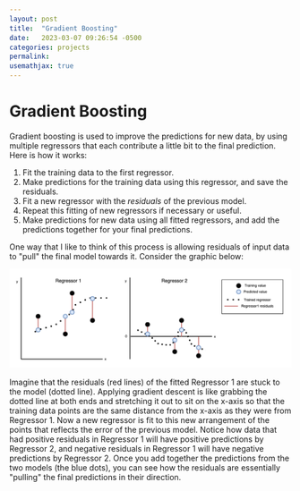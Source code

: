 ```yaml
---
layout: post
title:  "Gradient Boosting"
date:   2023-03-07 09:26:54 -0500
categories: projects
permalink: 
usemathjax: true
---
```


# Gradient Boosting

Gradient boosting is used to improve the predictions for new data, by using multiple regressors that each contribute a little bit to the final prediction.  Here is how it works: 
1. Fit the training data to the first regressor.
2. Make predictions for the training data using this regressor, and save the residuals.
3. Fit a new regressor with the *residuals* of the previous model.  
4. Repeat this fitting of new regressors if necessary or useful.  
5. Make predictions for new data using all fitted regressors, and add the predictions together for your final predictions. 

One way that I like to think of this process is allowing residuals of 
input data to "pull" the final model towards it.  Consider the graphic below:

![](../assets/gradientdescent/gradientdescent3.png)

Imagine that the residuals (red lines) of the fitted Regressor 1 are stuck to the model (dotted line).  Applying gradient descent is like
grabbing the dotted line at both ends and stretching it out to sit on the x-axis so that the training data points are the same distance from the x-axis as they were from Regressor 1.  Now a new regressor is fit to this new arrangement of the points that reflects the error
of the previous model.  Notice how data that had positive residuals in Regressor 1 will have positive predictions by Regressor 2, and negative residuals in Regressor 1 will have negative predictions by Regressor 2.  Once you add together the predictions from the two models (the blue dots), you can see how the residuals are essentially "pulling" the final predictions in their direction.  
